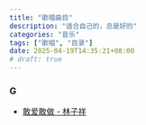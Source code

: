 ```yaml
---
title: "歌唱曲目"
description: "适合自己的，总是好的"
categories: "音乐"
tags: ["歌唱", "目录"]
date: 2025-04-19T14:35:21+08:00
# draft: true
---
```


### G

- [敢爱敢做 - 林子祥](https://wataaaame.github.io/posts/music/sing/20250419_敢爱敢做/)